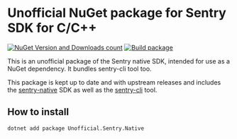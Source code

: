 
Unofficial NuGet package for Sentry SDK for C/C++
=================================================

[![NuGet Version and Downloads count](https://buildstats.info/nuget/Unofficial.Sentry.Native)](https://www.nuget.org/packages/Unofficial.Sentry.Native)  [![Build package](https://github.com/vslavik/nuget-sentry-native/actions/workflows/build-package.yml/badge.svg)](https://github.com/vslavik/nuget-sentry-native/actions/workflows/build-package.yml)

This is an unofficial package of the Sentry native SDK, intended for use as
a NuGet dependency. It bundles sentry-cli tool too.

This package is kept up to date and with upstream releases and includes the
[sentry-native](https://github.com/getsentry/sentry-native) SDK as well as the
[sentry-cli](https://github.com/getsentry/sentry-cli) tool.


How to install
--------------

```
dotnet add package Unofficial.Sentry.Native
```
